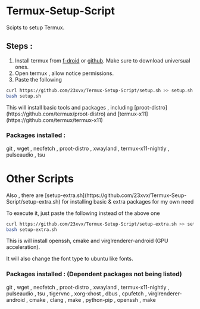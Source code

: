 # Termux-Setup-Script
<p>Scipts to setup Termux.</p> 

## Steps : 
1. Install termux from [f-droid](https://f-droid.org/en/packages/com.termux/) or [github](https://github.com/termux/termux-app/releases/tag/v0.118.0). Make sure to download universual ones.
2. Open termux , allow notice permissions. 
3. Paste the following 

```bash 
curl https://github.com/23xvx/Termux-Setup-Script/setup.sh >> setup.sh 
bash setup.sh 
```

<p>This will install basic tools and packages , including [proot-distro](https://github.com/termux/proot-distro) and [termux-x11](https://github.com/termux/termux-x11)</p>

### Packages installed :
git , wget , neofetch , proot-distro , xwayland , termux-x11-nightly , pulseaudio , tsu 

# Other Scripts 
<p>Also , there are [setup-extra.sh](https://github.com/23xvx/Termux-Seup-Script/setup-extra.sh) for installing basic & extra packages for my own need  </p> 
<p>To execute it, just paste the following instead of the above one </p>

```bash 
curl https://github.com/23xvx/Termux-Setup-Script/setup-extra.sh >> setup-extra.sh 
bash setup-extra.sh 
```
<p> This is will install openssh, cmake and virglrenderer-android (GPU acceleration).</p>
<p> It will also change the font type to ubuntu like fonts.</p>

### Packages installed : (Dependent packages not being listed)
git , wget , neofetch , proot-distro , xwayland , termux-x11-nightly , pulseaudio , tsu , tigervnc , xorg-xhost , dbus , cpufetch , virglrenderer-android , cmake , clang , make , python-pip , openssh , make 




